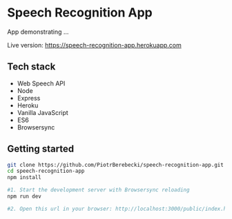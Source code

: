 # Speech Recognition App

App demonstrating ...

Live version: https://speech-recognition-app.herokuapp.com

## Tech stack
* Web Speech API
* Node
* Express
* Heroku
* Vanilla JavaScript
* ES6
* Browsersync

## Getting started

```sh
git clone https://github.com/PiotrBerebecki/speech-recognition-app.git
cd speech-recognition-app
npm install

#1. Start the development server with Browsersync reloading
npm run dev

#2. Open this url in your browser: http://localhost:3000/public/index.html
```
